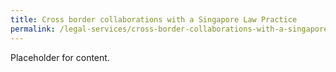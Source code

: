 ```yaml
---
title: Cross border collaborations with a Singapore Law Practice
permalink: /legal-services/cross-border-collaborations-with-a-singapore-law-practice.md/
---
```


Placeholder for content. 
